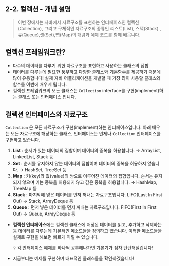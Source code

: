 ## 2-2. 컬렉션 - 개념 설명

>  이번 장에서는 자바에서 자료구조를 표현하는 인터페이스인 컬렉션(Collection), 그리고 구체적인 자료구조의 종류인 리스트(List), 스택(Stack) ,큐(Queue),셋(Set),맵(Map)의 개념과 예제 코드를 함께 배웁니다.



## 컬렉션 프레임워크란?

- 다수의 데이터를 다루기 위한 자료구조를 표현하고 사용하는 클래스의 집합
- 데이터를 다루는데 필요한 풍부하고 다양한 클래스와 기본함수를 제공하기 때문에 많이 유용합니다! 실제 자바 어플리케이션을 개발할 때 가장 많이 사용할 클래스와 함수를 이번에 배우게 됩니다.
- 컬렉션 프레임워크의 모든 클래스는 `Collection` interface를 구현(implement)하는 클래스 또는 인터페이스 입니다.



##  컬렉션 인터페이스와 자료구조

`Collection` 은 모든 자료구조가 구현(implement)하는 인터페이스입니다. 아래 배우는 모든 자료구조에 해당하는 클래스, 인터페이스는 언제나 `Collection` 인터페이스를 구현하고 있습니다.

1. **List** : 순서가 있는 데이터의 집합이며 데이터의 중복을 허용합니다. → ArrayList, LinkedList, Stack 등
2. **Set** : 순서를 유지하지 않는 데이터의 집합이며 데이터의 중복을 허용하지 않습니다. → HashSet, TreeSet 등
3. **Map** : 키(key)와 값(value)의 쌍으로 이루어진 데이터의 집합입니다. 순서는 유지되지 않으며 키는 중복을 허용되지 않고 값은 중복을 허용합니다. → HashMap, TreeMap 등
4. **Stack** : 마지막에 넣은 데이터를 먼저 꺼내는 자료구조입니다. LIFO(Last In First Out) → Stack, ArrayDeque 등
5. **Queue** : 먼저 넣은 데이터를 먼저 꺼내는 자료구조입니다. FIFO(First In First Out) → Queue, ArrayDeque 등

- **컬렉션 인터페이스**에는 컬렉션 클래스에 저장된 데이터를 읽고, 추가하고 삭제하는 등 데이터를 다루는데 기본적인 메소드들을 정의하고 있습니다. 이러한 메소드들을 실제로 구현을 해보면 빠르게 익힐 수 있습니다.

  <aside> 💡 각 인터페이스 예제를 하나씩 공부해나가면 기본기가 점차 탄탄해질겁니다!

  </aside>

- 지금부터는 예제를 구현하며 대표적인 클래스들을 확인하겠습니다!